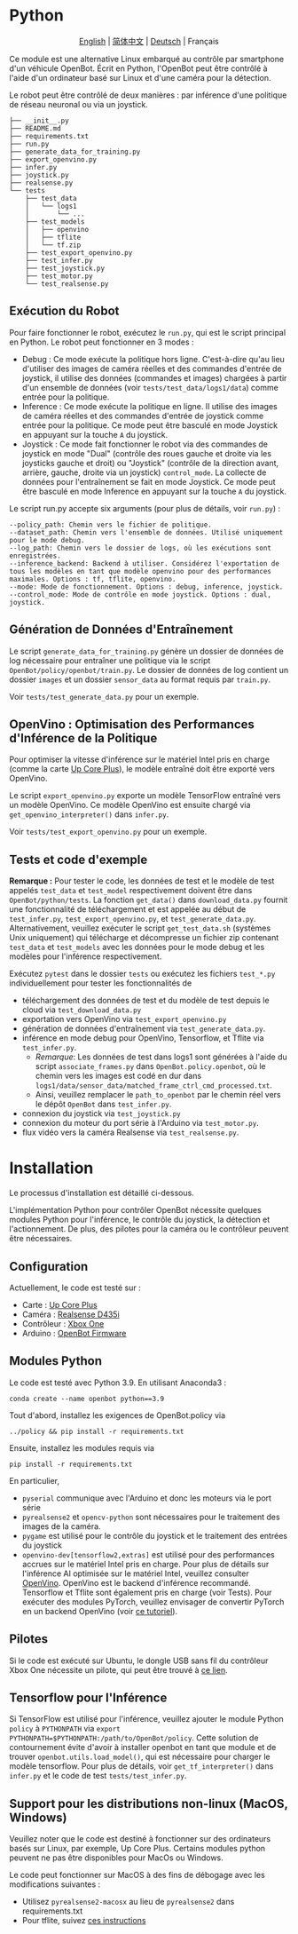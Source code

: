 # Python

<p align="center">
  <a href="README.md">English</a> |
  <a href="README.zh-CN.md">简体中文</a> |
  <a href="README.de-DE.md">Deutsch</a> |
  <span>Français</span>
</p>

Ce module est une alternative Linux embarqué au contrôle par smartphone d'un véhicule OpenBot. Écrit en Python, l'OpenBot peut être contrôlé à l'aide d'un ordinateur basé sur Linux et d'une caméra pour la détection.

Le robot peut être contrôlé de deux manières : par inférence d'une politique de réseau neuronal ou via un joystick.

```
├── __init__.py
├── README.md
├── requirements.txt
├── run.py
├── generate_data_for_training.py
├── export_openvino.py
├── infer.py
├── joystick.py
├── realsense.py
└── tests
    ├── test_data
    │   └── logs1
    │       └── ...
    ├── test_models
    │   ├── openvino
    │   ├── tflite
    │   └── tf.zip
    ├── test_export_openvino.py
    ├── test_infer.py
    ├── test_joystick.py
    ├── test_motor.py
    └── test_realsense.py

```
## Exécution du Robot

Pour faire fonctionner le robot, exécutez le `run.py`, qui est le script principal en Python. Le robot peut fonctionner en 3 modes :
- Debug : Ce mode exécute la politique hors ligne. C'est-à-dire qu'au lieu d'utiliser des images de caméra réelles et des commandes d'entrée de joystick, il utilise des données (commandes et images) chargées à partir d'un ensemble de données (voir `tests/test_data/logs1/data`) comme entrée pour la politique.
- Inference : Ce mode exécute la politique en ligne. Il utilise des images de caméra réelles et des commandes d'entrée de joystick comme entrée pour la politique. Ce mode peut être basculé en mode Joystick en appuyant sur la touche `A` du joystick.
- Joystick : Ce mode fait fonctionner le robot via des commandes de joystick en mode "Dual" (contrôle des roues gauche et droite via les joysticks gauche et droit) ou "Joystick" (contrôle de la direction avant, arrière, gauche, droite via un joystick) `control_mode`. La collecte de données pour l'entraînement se fait en mode Joystick. Ce mode peut être basculé en mode Inference en appuyant sur la touche `A` du joystick.

Le script run.py accepte six arguments (pour plus de détails, voir `run.py`) :
```
--policy_path: Chemin vers le fichier de politique.
--dataset_path: Chemin vers l'ensemble de données. Utilisé uniquement pour le mode debug.
--log_path: Chemin vers le dossier de logs, où les exécutions sont enregistrées.
--inference_backend: Backend à utiliser. Considérez l'exportation de tous les modèles en tant que modèle openvino pour des performances maximales. Options : tf, tflite, openvino.
--mode: Mode de fonctionnement. Options : debug, inference, joystick.
--control_mode: Mode de contrôle en mode joystick. Options : dual, joystick.
```
## Génération de Données d'Entraînement
Le script `generate_data_for_training.py` génère un dossier de données de log nécessaire pour entraîner une politique via le script `OpenBot/policy/openbot/train.py`. Le dossier de données de log contient un dossier `images` et un dossier `sensor_data` au format requis par `train.py`.

Voir `tests/test_generate_data.py` pour un exemple.

## OpenVino : Optimisation des Performances d'Inférence de la Politique
Pour optimiser la vitesse d'inférence sur le matériel Intel pris en charge (comme la carte [Up Core Plus](https://up-board.org/upcoreplus/specifications/)), le modèle entraîné doit être exporté vers OpenVino.

Le script `export_openvino.py` exporte un modèle TensorFlow entraîné vers un modèle OpenVino. Ce modèle OpenVino est ensuite chargé via `get_openvino_interpreter()` dans `infer.py`.

Voir `tests/test_export_openvino.py` pour un exemple.

## Tests et code d'exemple

**Remarque :** Pour tester le code, les données de test et le modèle de test appelés `test_data` et `test_model` respectivement doivent être dans `OpenBot/python/tests`. La fonction `get_data()` dans `download_data.py` fournit une fonctionnalité de téléchargement et est appelée au début de `test_infer.py`, `test_export_openvino.py`, et `test_generate_data.py`. Alternativement, veuillez exécuter le script `get_test_data.sh` (systèmes Unix uniquement) qui télécharge et décompresse un fichier zip contenant `test_data` et `test_models` avec les données pour le mode debug et les modèles pour l'inférence respectivement.

Exécutez `pytest` dans le dossier `tests` ou exécutez les fichiers `test_*.py` individuellement pour tester les fonctionnalités de

- téléchargement des données de test et du modèle de test depuis le cloud via `test_download_data.py`
- exportation vers OpenVino via `test_export_openvino.py`
- génération de données d'entraînement via `test_generate_data.py`.
- inférence en mode debug pour OpenVino, Tensorflow, et Tflite via `test_infer.py`.
    - *Remarque*: Les données de test dans logs1 sont générées à l'aide du script `associate_frames.py` dans `OpenBot.policy.openbot`, où le chemin vers les images est codé en dur dans `logs1/data/sensor_data/matched_frame_ctrl_cmd_processed.txt`.
    - Ainsi, veuillez remplacer le `path_to_openbot` par le chemin réel vers le dépôt `OpenBot` dans `test_infer.py`.
- connexion du joystick via `test_joystick.py`
- connexion du moteur du port série à l'Arduino via `test_motor.py`.
- flux vidéo vers la caméra Realsense via `test_realsense.py`.

# Installation
Le processus d'installation est détaillé ci-dessous.

L'implémentation Python pour contrôler OpenBot nécessite quelques modules Python pour l'inférence, le contrôle du joystick, la détection et l'actionnement.
De plus, des pilotes pour la caméra ou le contrôleur peuvent être nécessaires.

## Configuration
Actuellement, le code est testé sur :
- Carte : [Up Core Plus](https://up-board.org/upcoreplus/specifications/)
- Caméra : [Realsense D435i](https://www.intelrealsense.com/depth-camera-d435i/)
- Contrôleur : [Xbox One](https://www.microsoft.com/en-gb/store/collections/xboxcontrollers?source=lp)
- Arduino : [OpenBot Firmware](https://github.com/isl-org/OpenBot/blob/master/firmware/README.md)

## Modules Python

Le code est testé avec Python 3.9. En utilisant Anaconda3 :
```
conda create --name openbot python==3.9
```

Tout d'abord, installez les exigences de OpenBot.policy via
```
../policy && pip install -r requirements.txt
```

Ensuite, installez les modules requis via
```
pip install -r requirements.txt
```

En particulier,
- `pyserial` communique avec l'Arduino et donc les moteurs via le port série
- `pyrealsense2` et `opencv-python` sont nécessaires pour le traitement des images de la caméra.
- `pygame` est utilisé pour le contrôle du joystick et le traitement des entrées du joystick
- `openvino-dev[tensorflow2,extras]` est utilisé pour des performances accrues sur le matériel Intel pris en charge. Pour plus de détails sur l'inférence AI optimisée sur le matériel Intel, veuillez consulter [OpenVino](https://docs.openvino.ai/latest/home.html). OpenVino est le backend d'inférence recommandé. Tensorflow et Tflite sont également pris en charge (voir Tests). Pour exécuter des modules PyTorch, veuillez envisager de convertir PyTorch en un backend OpenVino (voir [ce tutoriel](https://docs.openvino.ai/latest/openvino_docs_MO_DG_prepare_model_convert_model_Convert_Model_From_PyTorch.html)).

## Pilotes
Si le code est exécuté sur Ubuntu, le dongle USB sans fil du contrôleur Xbox One nécessite un pilote, qui peut être trouvé à [ce lien](https://github.com/medusalix/xone).

## Tensorflow pour l'Inférence
Si TensorFlow est utilisé pour l'inférence, veuillez ajouter le module Python `policy` à `PYTHONPATH` via `export PYTHONPATH=$PYTHONPATH:/path/to/OpenBot/policy`. Cette solution de contournement évite d'avoir à installer openbot en tant que module et de trouver `openbot.utils.load_model()`, qui est nécessaire pour charger le modèle tensorflow. Pour plus de détails, voir `get_tf_interpreter()` dans `infer.py` et le code de test `tests/test_infer.py`.

## Support pour les distributions non-linux (MacOS, Windows)

Veuillez noter que le code est destiné à fonctionner sur des ordinateurs basés sur Linux, par exemple, Up Core Plus. Certains modules python peuvent ne pas être disponibles pour MacOs ou Windows.

Le code peut fonctionner sur MacOS à des fins de débogage avec les modifications suivantes :
- Utilisez `pyrealsense2-macosx` au lieu de `pyrealsense2` dans requirements.txt
- Pour tflite, suivez [ces instructions](https://github.com/milinddeore/TfLite-Standalone-build-Linux-MacOS)
